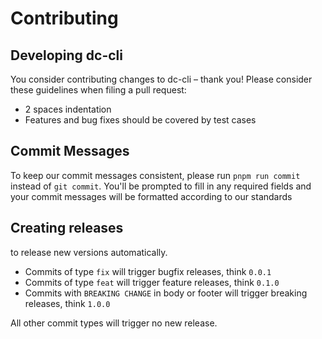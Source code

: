 # Contributing

## Developing dc-cli

You consider contributing changes to dc-cli – thank you!
Please consider these guidelines when filing a pull request:

- 2 spaces indentation
- Features and bug fixes should be covered by test cases

## Commit Messages

To keep our commit messages consistent, please run `pnpm run commit` instead of `git commit`.
You'll be prompted to fill in any required fields and your commit messages will be formatted according to our standards

## Creating releases

to release new versions automatically.

- Commits of type `fix` will trigger bugfix releases, think `0.0.1`
- Commits of type `feat` will trigger feature releases, think `0.1.0`
- Commits with `BREAKING CHANGE` in body or footer will trigger breaking releases, think `1.0.0`

All other commit types will trigger no new release.
